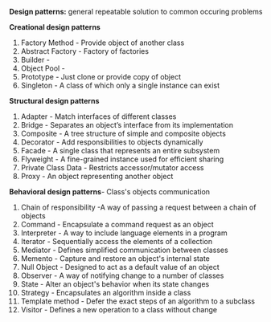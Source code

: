 **Design patterns:** general repeatable solution to common occuring problems


**Creational design patterns**
1. Factory Method - Provide object of another class
2. Abstract Factory - Factory of factories
3. Builder - 
4. Object Pool - 
5. Prototype - Just clone or provide copy of object
6. Singleton - A class of which only a single instance can exist

**Structural design patterns**
1. Adapter - Match interfaces of different classes
2. Bridge - Separates an object’s interface from its implementation
3. Composite - A tree structure of simple and composite objects
4. Decorator - Add responsibilities to objects dynamically
5. Facade - A single class that represents an entire subsystem
6. Flyweight - A fine-grained instance used for efficient sharing
7. Private Class Data - Restricts accessor/mutator access
8. Proxy - An object representing another object

**Behavioral design patterns**-  Class's objects communication
1. Chain of responsibility -A way of passing a request between a chain of objects
2. Command - Encapsulate a command request as an object
3. Interpreter - A way to include language elements in a program
4. Iterator - Sequentially access the elements of a collection
5. Mediator - Defines simplified communication between classes
6. Memento - Capture and restore an object's internal state
7. Null Object - Designed to act as a default value of an object
8. Observer - A way of notifying change to a number of classes
9. State - Alter an object's behavior when its state changes
10. Strategy - Encapsulates an algorithm inside a class
11. Template method - Defer the exact steps of an algorithm to a subclass
12. Visitor - Defines a new operation to a class without change
